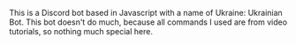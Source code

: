 This is a Discord bot based in Javascript with a name of Ukraine: Ukrainian Bot. This bot doesn't do much, because all commands I used are from video tutorials, so
nothing much special here.

